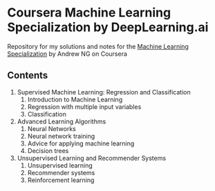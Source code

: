 # Coursera Machine Learning Specialization by DeepLearning.ai
Repository for my solutions and notes for the [Machine Learning Specialization](https://www.coursera.org/specializations/machine-learning-introduction?utm_campaign=WebsiteCourses-MLS-TopButton-mls-launch-2022&utm_medium=institutions&utm_source=deeplearning-ai) by Andrew NG on Coursera

## Contents
1. Supervised Machine Learning: Regression and Classification
   1.  Introduction to Machine Learning
   2.  Regression with multiple input variables
   3.  Classification
2. Advanced Learning Algorithms
   1. Neural Networks
   2. Neural network training
   3. Advice for applying machine learning
   4. Decision trees
3. Unsupervised Learning and Recommender Systems
   1. Unsupervised learning
   2. Recommender systems
   3. Reinforcement learning
